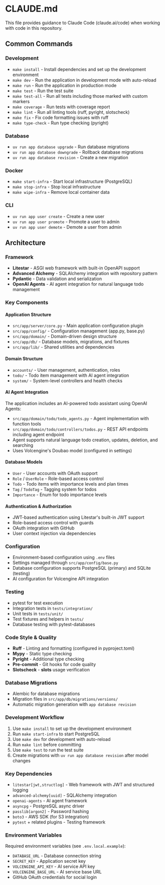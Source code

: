 # CLAUDE.md

This file provides guidance to Claude Code (claude.ai/code) when working with code in this repository.

## Common Commands

### Development
- `make install` - Install dependencies and set up the development environment
- `make dev` - Run the application in development mode with auto-reload
- `make run` - Run the application in production mode
- `make test` - Run the test suite
- `make test-all` - Run all tests including those marked with custom markers
- `make coverage` - Run tests with coverage report
- `make lint` - Run all linting tools (ruff, pyright, slotscheck)
- `make fix` - Fix code formatting issues with ruff
- `make type-check` - Run type checking (pyright)

### Database
- `uv run app database upgrade` - Run database migrations
- `uv run app database downgrade` - Rollback database migrations
- `uv run app database revision` - Create a new migration

### Docker
- `make start-infra` - Start local infrastructure (PostgreSQL)
- `make stop-infra` - Stop local infrastructure
- `make wipe-infra` - Remove local container data

### CLI
- `uv run app user create` - Create a new user
- `uv run app user promote` - Promote a user to admin
- `uv run app user demote` - Demote a user from admin

## Architecture

### Framework
- **Litestar** - ASGI web framework with built-in OpenAPI support
- **Advanced Alchemy** - SQLAlchemy integration with repository pattern
- **Pydantic** - Data validation and serialization
- **OpenAI Agents** - AI agent integration for natural language todo management

### Key Components

#### Application Structure
- `src/app/server/core.py` - Main application configuration plugin
- `src/app/config/` - Configuration management (app.py, base.py)
- `src/app/domain/` - Domain-driven design structure
- `src/app/db/` - Database models, migrations, and fixtures
- `src/app/lib/` - Shared utilities and dependencies

#### Domain Structure
- `accounts/` - User management, authentication, roles
- `todo/` - Todo item management with AI agent integration
- `system/` - System-level controllers and health checks

#### AI Agent Integration
The application includes an AI-powered todo assistant using OpenAI Agents:
- `src/app/domain/todo/todo_agents.py` - Agent implementation with function tools
- `src/app/domain/todo/controllers/todos.py` - REST API endpoints including agent endpoint
- Agent supports natural language todo creation, updates, deletion, and searching
- Uses Volcengine's Doubao model (configured in settings)

#### Database Models
- `User` - User accounts with OAuth support
- `Role` / `UserRole` - Role-based access control
- `Todo` - Todo items with importance levels and plan times
- `Tag` / `TodoTag` - Tagging system for todos
- `Importance` - Enum for todo importance levels

#### Authentication & Authorization
- JWT-based authentication using Litestar's built-in JWT support
- Role-based access control with guards
- OAuth integration with GitHub
- User context injection via dependencies

### Configuration
- Environment-based configuration using `.env` files
- Settings managed through `src/app/config/base.py`
- Database configuration supports PostgreSQL (primary) and SQLite (testing)
- AI configuration for Volcengine API integration

### Testing
- pytest for test execution
- Integration tests in `tests/integration/`
- Unit tests in `tests/unit/`
- Test fixtures and helpers in `tests/`
- Database testing with pytest-databases

### Code Style & Quality
- **Ruff** - Linting and formatting (configured in pyproject.toml)
- **Mypy** - Static type checking
- **Pyright** - Additional type checking
- **Pre-commit** - Git hooks for code quality
- **Slotscheck** - __slots__ usage verification

### Database Migrations
- Alembic for database migrations
- Migration files in `src/app/db/migrations/versions/`
- Automatic migration generation with `app database revision`

### Development Workflow
1. Use `make install` to set up the development environment
2. Run `make start-infra` to start PostgreSQL
3. Use `make dev` for development with auto-reload
4. Run `make lint` before committing
5. Use `make test` to run the test suite
6. Create migrations with `uv run app database revision` after model changes

### Key Dependencies
- `litestar[jwt,structlog]` - Web framework with JWT and structured logging
- `advanced-alchemy[uuid]` - SQLAlchemy integration
- `openai-agents` - AI agent framework
- `asyncpg` - PostgreSQL async driver
- `passlib[argon2]` - Password hashing
- `boto3` - AWS SDK (for S3 integration)
- `pytest` + related plugins - Testing framework

### Environment Variables
Required environment variables (see `.env.local.example`):
- `DATABASE_URL` - Database connection string
- `SECRET_KEY` - Application secret key
- `VOLCENGINE_API_KEY` - AI service API key
- `VOLCENGINE_BASE_URL` - AI service base URL
- GitHub OAuth credentials for social login